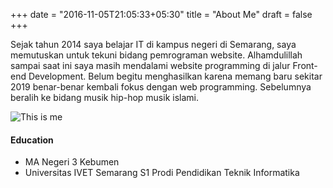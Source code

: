 +++
date = "2016-11-05T21:05:33+05:30"
title = "About Me"
draft = false
+++

Sejak tahun 2014 saya belajar IT di kampus negeri di Semarang, saya memutuskan untuk tekuni bidang pemrograman website. Alhamdulillah sampai saat ini saya masih mendalami website programming di jalur Front-end Development. Belum begitu menghasilkan karena memang baru sekitar 2019 benar-benar kembali fokus dengan web programming. Sebelumnya beralih ke bidang musik hip-hop musik islami.

![This is me][1]

#### Education

- MA Negeri 3 Kebumen
- Universitas IVET Semarang S1 Prodi Pendidikan Teknik Informatika


[1]: /img/ghufran.webp
